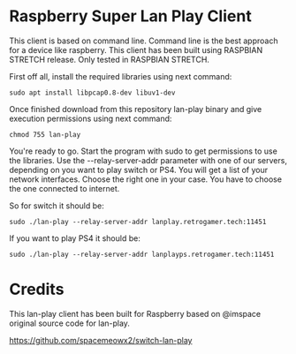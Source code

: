 # Raspberry Super Lan Play Client

This client is based on command line. Command line is the best approach for a device like raspberry. This client has been built using RASPBIAN STRETCH release. Only tested in RASPBIAN STRETCH.

First off all, install the required libraries using next command:

```
sudo apt install libpcap0.8-dev libuv1-dev
```

Once finished download from this repository lan-play binary and give execution permissions using next command:

```
chmod 755 lan-play
```

You're ready to go. Start the program with sudo to get permissions to use the libraries. Use the --relay-server-addr parameter with one of our servers, depending on you want to play switch or PS4. You will get a list of your network interfaces. Choose the right one in your case. You have to choose the one connected to internet.

So for switch it should be:

```
sudo ./lan-play --relay-server-addr lanplay.retrogamer.tech:11451
```

If you want to play PS4 it should be:

```
sudo ./lan-play --relay-server-addr lanplayps.retrogamer.tech:11451
```

# Credits

This lan-play client has been built for Raspberry based on @imspace original source code for lan-play.

https://github.com/spacemeowx2/switch-lan-play

